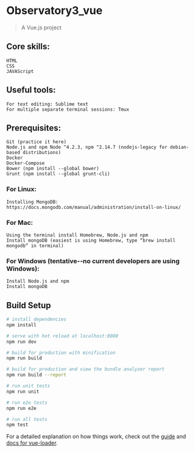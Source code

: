 # Observatory3_vue

> A Vue.js project

## Core skills:
    HTML
    CSS
    JAVAScript
   
## Useful tools:
    For text editing: Sublime text
    For multiple separate terminal sessions: Tmux

## Prerequisites:    
    Git (practice it here)
    Node.js and npm Node ^4.2.3, npm ^2.14.7 (nodejs-legacy for debian-based distributions)
    Docker
    Docker-Compose
    Bower (npm install --global bower)
    Grunt (npm install --global grunt-cli)

### For Linux:
    Installing MongoDB: 
    https://docs.mongodb.com/manual/administration/install-on-linux/    


### For Mac:

    Using the terminal install Homebrew, Node.js and npm
    Install mongoDB (easiest is using Homebrew, type “brew install mongodb” in terminal)

### For Windows (tentative--no current developers are using Windows):

    Install Node.js and npm
    Install mongoDB


## Build Setup

``` bash
# install dependencies
npm install

# serve with hot reload at localhost:8080
npm run dev

# build for production with minification
npm run build

# build for production and view the bundle analyzer report
npm run build --report

# run unit tests
npm run unit

# run e2e tests
npm run e2e

# run all tests
npm test
```

For a detailed explanation on how things work, check out the [guide](http://vuejs-templates.github.io/webpack/) and [docs for vue-loader](http://vuejs.github.io/vue-loader).
